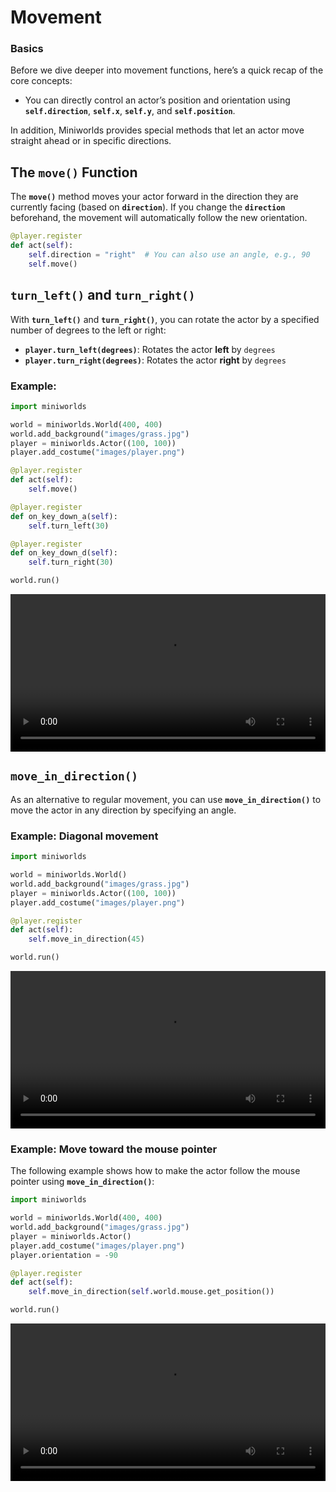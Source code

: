 # Movement

### Basics

Before we dive deeper into movement functions, here’s a quick recap of the core concepts:

* You can directly control an actor’s position and orientation using **`self.direction`**, **`self.x`**, **`self.y`**, and **`self.position`**.

In addition, Miniworlds provides special methods that let an actor move straight ahead or in specific directions.

## The `move()` Function

The **`move()`** method moves your actor forward in the direction they are currently facing (based on **`direction`**).
If you change the **`direction`** beforehand, the movement will automatically follow the new orientation.

```python
@player.register
def act(self):
    self.direction = "right"  # You can also use an angle, e.g., 90
    self.move()
```

## `turn_left()` and `turn_right()`

With **`turn_left()`** and **`turn_right()`**, you can rotate the actor by a specified number of degrees to the left or right:

* **`player.turn_left(degrees)`**: Rotates the actor **left** by `degrees`
* **`player.turn_right(degrees)`**: Rotates the actor **right** by `degrees`

### Example:

```python
import miniworlds 

world = miniworlds.World(400, 400)
world.add_background("images/grass.jpg")
player = miniworlds.Actor((100, 100))
player.add_costume("images/player.png")

@player.register
def act(self):
    self.move()

@player.register
def on_key_down_a(self):
    self.turn_left(30)

@player.register
def on_key_down_d(self):
    self.turn_right(30)

world.run()
```

<video controls loop width=100%>
  <source src="../_static/turn.webm" type="video/webm">
  Your browser does not support the video tag.
</video>

## `move_in_direction()`

As an alternative to regular movement, you can use **`move_in_direction()`** to move the actor in any direction by specifying an angle.

### Example: Diagonal movement

```python
import miniworlds 

world = miniworlds.World()
world.add_background("images/grass.jpg")
player = miniworlds.Actor((100, 100))
player.add_costume("images/player.png")

@player.register
def act(self):
    self.move_in_direction(45)

world.run()
```

<video controls loop width=100%>
  <source src="../_static/movedirection.webm" type="video/webm">
  Your browser does not support the video tag.
</video>

### Example: Move toward the mouse pointer

The following example shows how to make the actor follow the mouse pointer using **`move_in_direction()`**:

```python
import miniworlds 

world = miniworlds.World(400, 400)
world.add_background("images/grass.jpg")
player = miniworlds.Actor()
player.add_costume("images/player.png")
player.orientation = -90

@player.register
def act(self):
    self.move_in_direction(self.world.mouse.get_position())

world.run()
```

<video controls loop width=100%>
  <source src="../_static/followmouse.webm" type="video/webm">
  Your browser does not support the video tag.
</video>
